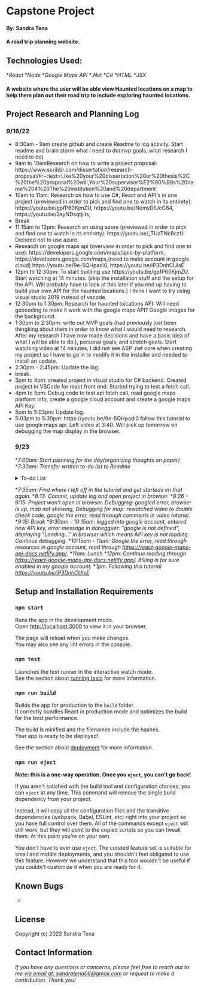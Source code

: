 # Capstone Project

#### By: Sandra Tena

#### A road trip planning website. 

## Technologies Used: 
*_React_
*_Node_
*_Google Maps API_
*_.Net_
*_C#_
*_HTML_
*_JSX_

#### A website where the user will be able view Haunted locations on a map to help them plan out their road trip to include exploring haunted locations. 

## Project Research and Planning Log
### 9/16/22
<ul>
<li>8:30am - 9am create github and create Readme to log activity. Start readme and brain storm what I need to do(mvp goals, what research I need to do)
<li> 9am to 10amResearch on how to write a project proposal: https://www.scribbr.com/dissertation/research-proposal/#:~:text=Like%20your%20dissertation%20or%20thesis%2C%20the%20proposal%20will,Your%20supervisor%E2%80%99s%20name%204%20The%20institution%20and%20department
<li> 10am to 11am: Research on how to use C#, React and API's in one project (previewed in order to pick and find one to watch in its entirety): https://youtu.be/gpfP60KjmZU, https://youtu.be/NemyDIUcC64, https://youtu.be/2ayNDsqtjHs, 
<li> Break
<li> 11:15am to 12pm: Research on using azure (previewed in order to pick and find one to watch in its entirety): https://youtu.be/_TUaTNc8czU. Decided not to use azure. 
<li> Research on google maps api (overview in order to pick and find one to use): https://developers.google.com/maps/apis-by-platform, https://developers.google.com/maps,(need to make account in google cloud) https://youtu.be/9e-5QHpadi0, https://youtu.be/iP3DnhCUIsE
<li> 12pm to 12:30pm: To start building use https://youtu.be/gpfP60KjmZU. Start watching at 14 minutes. (skip the installation stuff and the setup for the API. Will probably have to look at this later if you end up having to build your own API for the haunted locations.) I think I want to try using visual studio 2019 instead of vscode.
<li> 12:30pm to 1:30pm: Research for haunted loications API: Will need geocoding to make it work with the google maps API? Google images for the background. 
<li> 1:30pm to 2:30pm: write out MVP goals (had previously just been thingking about them in order to know what I would need to research. After my research I have now made decisions and have a basic idea of what I will be able to do.), personal goals, and stretch goals. Start watching video at 14 minutes. I did not see ASP .net core when creating my project so I have to go in to modify it in the installer and needed to install an update. 
<li> 2:30pm - 2:45pm: Update the log. 
<li> break. 
<li>3pm to 4pm: created project in visual studio for C# backend. Created project in VSCode for react front end. Started trying to test a fetch call.
<li> 4pm to 5pm: Debug code to test api fetch call, read google maps platform info, create a google cloud account and create a google maps API Key. 
<li> 5pm to 5:03pm: Update log. 
<li> 5:03pm to 5:30pm:  https://youtu.be/9e-5QHpadi0 follow this tutorial to use google maps api. Left video at 3:40. Will pick up tomorrow on debugging the map display in the browser. 
<br>

### 9/23
*_7:00am: Start planning for the day(organizing thoughts on paper)_
*_7:30am: Transfer written to-do list to Readme_
<details>
<summary>To-do List</summary>
<ul>Finish following the google API tutorial. 
<li>Test in Browser. 
<li>Debug if not working. 
<li>Look-up how to add functionality for it to dosplay locations in a certain area. 
<li>Try one more time to find a haunted locations API. 
<li>Figure out how to use/implement that API. 
<li>Create my own haunted locations API if necessary.
<li>Connect the two APIs to work together in the project. 
<li>If I need a break from the API work, look up how to make my own logo, add bootstrap to react project, add bootstrap styling (if I'm able to see the project in the browser). 
<br>
</details>

*_7:35am: Find where I left off in the tutorial and get starteds on that again._
*_8:13: Commit, update log and open project in browser._
*_8:26 - 9:15: Project won't open in browser. Debugging: googled error, browser is up, map not showing, Debugging for map: rewatched video to double check code, google the error, read through comments in video tutorial._
*_9:15: Break_
*_9:30am - 10:15am: logged into google account, entered new API key, error message in dobegguer: "google is not defined", displaying "Loading..." in browser which means API key is not loading. Continue debugging._ 
*_10:15am - 11am: Google the error, read through resources in google account, read through https://react-google-maps-api-docs.netlify.app/._ 
*_11am: Lunch_
*_12pm: Continue reading through https://react-google-maps-api-docs.netlify.app/. Billing is for sure enabled in my google account._
*_1pm: Following this tutorial https://youtu.be/iP3DnhCUIsE_



## Setup and Installation Requirements

### `npm start`

Runs the app in the development mode.\
Open [http://localhost:3000](http://localhost:3000) to view it in your browser.

The page will reload when you make changes.\
You may also see any lint errors in the console.

### `npm test`

Launches the test runner in the interactive watch mode.\
See the section about [running tests](https://facebook.github.io/create-react-app/docs/running-tests) for more information.

### `npm run build`

Builds the app for production to the `build` folder.\
It correctly bundles React in production mode and optimizes the build for the best performance.

The build is minified and the filenames include the hashes.\
Your app is ready to be deployed!

See the section about [deployment](https://facebook.github.io/create-react-app/docs/deployment) for more information.

### `npm run eject`

**Note: this is a one-way operation. Once you `eject`, you can't go back!**

If you aren't satisfied with the build tool and configuration choices, you can `eject` at any time. This command will remove the single build dependency from your project.

Instead, it will copy all the configuration files and the transitive dependencies (webpack, Babel, ESLint, etc) right into your project so you have full control over them. All of the commands except `eject` will still work, but they will point to the copied scripts so you can tweak them. At this point you're on your own.

You don't have to ever use `eject`. The curated feature set is suitable for small and middle deployments, and you shouldn't feel obligated to use this feature. However we understand that this tool wouldn't be useful if you couldn't customize it when you are ready for it.

## Known Bugs

* 

## License



Copyright (c) 2022 Sandra Tena 

## Contact Information
_If you have any questions or concerns, please feel free to reach out to me [via email at: sandratena06@gmail.com](mailto:sandratena06@gmail.com) or request to make a contribution. Thank you!_ 
